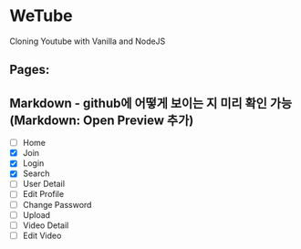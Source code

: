 # WeTube

Cloning Youtube with Vanilla and NodeJS

## Pages:                                         
## Markdown - github에 어떻게 보이는 지 미리 확인 가능    (Markdown: Open Preview 추가)
- [ ] Home                                                          
- [x] Join
- [x] Login
- [x] Search
- [ ] User Detail
- [ ] Edit Profile
- [ ] Change Password
- [ ] Upload
- [ ] Video Detail
- [ ] Edit Video